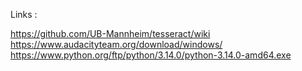 Links :

https://github.com/UB-Mannheim/tesseract/wiki
https://www.audacityteam.org/download/windows/
https://www.python.org/ftp/python/3.14.0/python-3.14.0-amd64.exe